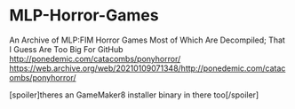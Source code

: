 # MLP-Horror-Games
An Archive of MLP:FIM Horror Games Most of Which Are Decompiled; That I Guess Are Too Big For GitHub                                                                                                                                              
http://ponedemic.com/catacombs/ponyhorror/                                                                                                                                                         
https://web.archive.org/web/20210109071348/http://ponedemic.com/catacombs/ponyhorror/

[spoiler]theres an GameMaker8 installer binary in there too[/spoiler]
